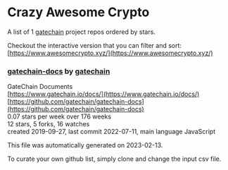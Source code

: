 # Crazy Awesome Crypto
A list of 1 [gatechain](https://github.com/gatechain) project repos ordered by stars.  

Checkout the interactive version that you can filter and sort: 
[https://www.awesomecrypto.xyz/](https://www.awesomecrypto.xyz/)  


### [gatechain-docs](https://github.com/gatechain/gatechain-docs) by [gatechain](https://github.com/gatechain)  
GateChain Documents  
[https://www.gatechain.io/docs/](https://www.gatechain.io/docs/)  
[https://github.com/gatechain/gatechain-docs](https://github.com/gatechain/gatechain-docs)  
0.07 stars per week over 176 weeks  
12 stars, 5 forks, 16 watches  
created 2019-09-27, last commit 2022-07-11, main language JavaScript  


This file was automatically generated on 2023-02-13.  

To curate your own github list, simply clone and change the input csv file.  